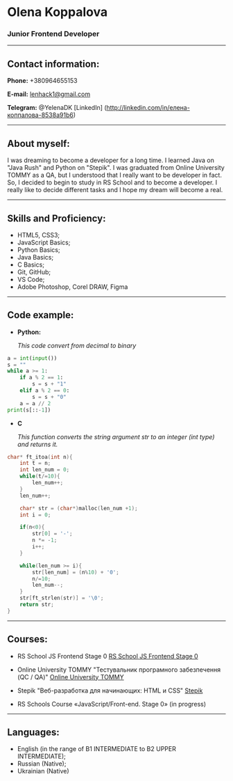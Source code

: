 # Olena Koppalova

### Junior Frontend Developer

---

## Contact information:

**Phone:** +380964655153

**E-mail:** lenhack1@gmail.com

**Telegram:** @YelenaDK
[LinkedIn] (http://linkedin.com/in/елена-коппалова-8538a91b6)

---

## About myself:

I was dreaming to become a developer for a long time. I learned Java on "Java Rush" and Python on "Stepik". I was graduated from Online University TOMMY as a QA, but I understood that I really want to be developer in fact. So, I decided to begin to study in RS School and to become a developer. I really like to decide different tasks and I hope my dream will become a real.

---

## Skills and Proficiency:

- HTML5, CSS3;
- JavaScript Basics;
- Python Basics;
- Java Basics;
- C Basics;
- Git, GitHub;
- VS Code;
- Adobe Photoshop, Corel DRAW, Figma

---

## Code example:

- **Python:**

  _This code convert from decimal to binary_

```Python
a = int(input())
s = ""
while a >= 1:
    if a % 2 == 1:
        s = s + "1"
    elif a % 2 == 0:
        s = s + "0"
    a = a // 2
print(s[::-1])
```

- **C**

  _This function converts the string argument str to an integer (int type) and returns it._

```C
char* ft_itoa(int n){
    int t = n;
    int len_num = 0;
    while(t/=10){
        len_num++;
    }
    len_num++;

    char* str = (char*)malloc(len_num +1);
    int i = 0;

    if(n<0){
        str[0] = '-';
        n *= -1;
        i++;
    }

    while(len_num >= i){
        str[len_num] = (n%10) + '0';
        n/=10;
        len_num--;
    }
    str[ft_strlen(str)] = '\0';
    return str;
}
```

---

## Courses:

- RS School JS Frontend Stage 0 [RS School JS Frontend Stage 0](https://rs.school/)

- Online University TOMMY "Тестувальник програмного
  забезпечення (QC / QA)" [Online University TOMMY](https://www.tommyuniver.com)

- Stepik "Веб-разработка для начинающих: HTML и CSS" [Stepik](https://stepik.org/course/38218/syllabus)

- RS Schools Course «JavaScript/Front-end. Stage 0» (in progress)

---

## Languages:

- English (in the range of B1 INTERMEDIATE to B2 UPPER INTERMEDIATE);
- Russian (Native);
- Ukrainian (Native)
